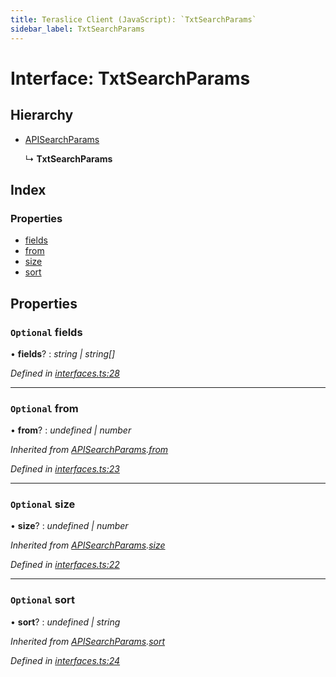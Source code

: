 ```yaml
---
title: Teraslice Client (JavaScript): `TxtSearchParams`
sidebar_label: TxtSearchParams
---
```


# Interface: TxtSearchParams

## Hierarchy

* [APISearchParams](apisearchparams.md)

  ↳ **TxtSearchParams**

## Index

### Properties

* [fields](txtsearchparams.md#optional-fields)
* [from](txtsearchparams.md#optional-from)
* [size](txtsearchparams.md#optional-size)
* [sort](txtsearchparams.md#optional-sort)

## Properties

### `Optional` fields

• **fields**? : *string | string[]*

*Defined in [interfaces.ts:28](https://github.com/terascope/teraslice/blob/d8feecc03/packages/teraslice-client-js/src/interfaces.ts#L28)*

___

### `Optional` from

• **from**? : *undefined | number*

*Inherited from [APISearchParams](apisearchparams.md).[from](apisearchparams.md#optional-from)*

*Defined in [interfaces.ts:23](https://github.com/terascope/teraslice/blob/d8feecc03/packages/teraslice-client-js/src/interfaces.ts#L23)*

___

### `Optional` size

• **size**? : *undefined | number*

*Inherited from [APISearchParams](apisearchparams.md).[size](apisearchparams.md#optional-size)*

*Defined in [interfaces.ts:22](https://github.com/terascope/teraslice/blob/d8feecc03/packages/teraslice-client-js/src/interfaces.ts#L22)*

___

### `Optional` sort

• **sort**? : *undefined | string*

*Inherited from [APISearchParams](apisearchparams.md).[sort](apisearchparams.md#optional-sort)*

*Defined in [interfaces.ts:24](https://github.com/terascope/teraslice/blob/d8feecc03/packages/teraslice-client-js/src/interfaces.ts#L24)*

